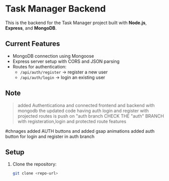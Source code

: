 # Task Manager Backend

This is the backend for the Task Manager project built with **Node.js**, **Express**, and **MongoDB**.

## Current Features

- MongoDB connection using Mongoose
- Express server setup with CORS and JSON parsing
- Routes for authentication:
  - `/api/auth/register` → register a new user
  - `/api/auth/login` → login an existing user

##  Note

> added Authenticationa and connected frontend and backend with mongodb
> the updated code having auth login and register with projected routes is push on "auth branch
> CHECK THE "auth" BRANCH  with registeration,login and protected route features


#chnages
added AUTH buttons and added gsap animations
added auth button for login and register in auth branch
## Setup

1. Clone the repository:
   ```bash
   git clone <repo-url>

